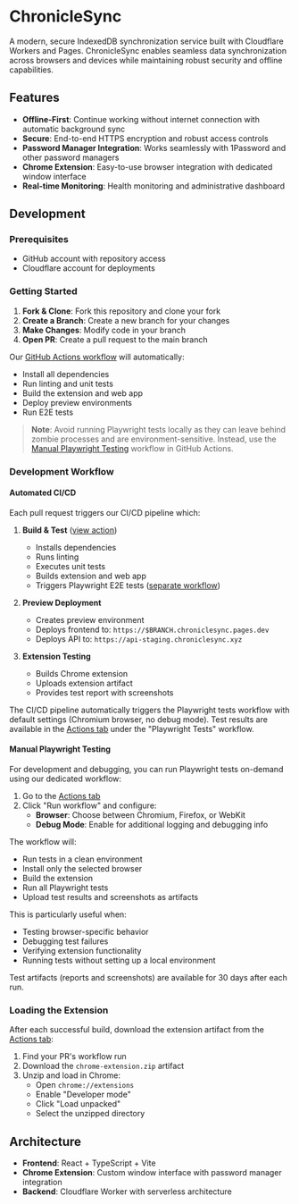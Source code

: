 # ChronicleSync

A modern, secure IndexedDB synchronization service built with Cloudflare Workers and Pages. ChronicleSync enables seamless data synchronization across browsers and devices while maintaining robust security and offline capabilities.

## Features

- **Offline-First**: Continue working without internet connection with automatic background sync
- **Secure**: End-to-end HTTPS encryption and robust access controls
- **Password Manager Integration**: Works seamlessly with 1Password and other password managers
- **Chrome Extension**: Easy-to-use browser integration with dedicated window interface
- **Real-time Monitoring**: Health monitoring and administrative dashboard

## Development

### Prerequisites
- GitHub account with repository access
- Cloudflare account for deployments

### Getting Started

1. **Fork & Clone**: Fork this repository and clone your fork
2. **Create a Branch**: Create a new branch for your changes
3. **Make Changes**: Modify code in your branch
4. **Open PR**: Create a pull request to the main branch

Our [GitHub Actions workflow](.github/workflows/ci-cd.yml) will automatically:
- Install all dependencies
- Run linting and unit tests
- Build the extension and web app
- Deploy preview environments
- Run E2E tests

> **Note**: Avoid running Playwright tests locally as they can leave behind zombie processes and are environment-sensitive. Instead, use the [Manual Playwright Testing](#manual-playwright-testing) workflow in GitHub Actions.

### Development Workflow

#### Automated CI/CD

Each pull request triggers our CI/CD pipeline which:

1. **Build & Test** ([view action](../../actions/workflows/ci-cd.yml))
   - Installs dependencies
   - Runs linting
   - Executes unit tests
   - Builds extension and web app
   - Triggers Playwright E2E tests ([separate workflow](../../actions/workflows/playwright-tests.yml))

2. **Preview Deployment**
   - Creates preview environment
   - Deploys frontend to: `https://$BRANCH.chroniclesync.pages.dev`
   - Deploys API to: `https://api-staging.chroniclesync.xyz`

3. **Extension Testing**
   - Builds Chrome extension
   - Uploads extension artifact
   - Provides test report with screenshots

The CI/CD pipeline automatically triggers the Playwright tests workflow with default settings (Chromium browser, no debug mode). Test results are available in the [Actions tab](../../actions) under the "Playwright Tests" workflow.

#### Manual Playwright Testing

For development and debugging, you can run Playwright tests on-demand using our dedicated workflow:

1. Go to the [Actions tab](../../actions/workflows/playwright-tests.yml)
2. Click "Run workflow" and configure:
   - **Browser**: Choose between Chromium, Firefox, or WebKit
   - **Debug Mode**: Enable for additional logging and debugging info

The workflow will:
- Run tests in a clean environment
- Install only the selected browser
- Build the extension
- Run all Playwright tests
- Upload test results and screenshots as artifacts

This is particularly useful when:
- Testing browser-specific behavior
- Debugging test failures
- Verifying extension functionality
- Running tests without setting up a local environment

Test artifacts (reports and screenshots) are available for 30 days after each run.

### Loading the Extension

After each successful build, download the extension artifact from the [Actions tab](../../actions):
1. Find your PR's workflow run
2. Download the `chrome-extension.zip` artifact
3. Unzip and load in Chrome:
   - Open `chrome://extensions`
   - Enable "Developer mode"
   - Click "Load unpacked"
   - Select the unzipped directory

## Architecture

- **Frontend**: React + TypeScript + Vite
- **Chrome Extension**: Custom window interface with password manager integration
- **Backend**: Cloudflare Worker with serverless architecture
